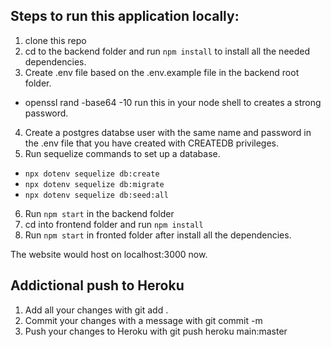 
## Steps to run this application locally:
1. clone this repo
2. cd to the backend folder and run `npm install` to install all the needed dependencies.
3. Create .env file based on the .env.example file in the backend root folder.
  * openssl rand -base64 -10 run this in your node shell to creates a strong password.
4. Create a postgres databse user with the same name and password in the .env file that you have created with CREATEDB privileges.
5. Run sequelize commands to set up a database.
  * `npx dotenv sequelize db:create`
  * `npx dotenv sequelize db:migrate`
  * `npx dotenv sequelize db:seed:all`
6. Run  `npm start` in the backend folder
7. cd into frontend folder and run `npm install`
8. Run `npm start` in fronted folder after install all the dependencies.

The website would host on localhost:3000 now.

## Addictional push to Heroku
1. Add all your changes with git add .
2. Commit your changes with a message with git commit -m
3. Push your changes to Heroku with git push heroku main:master
